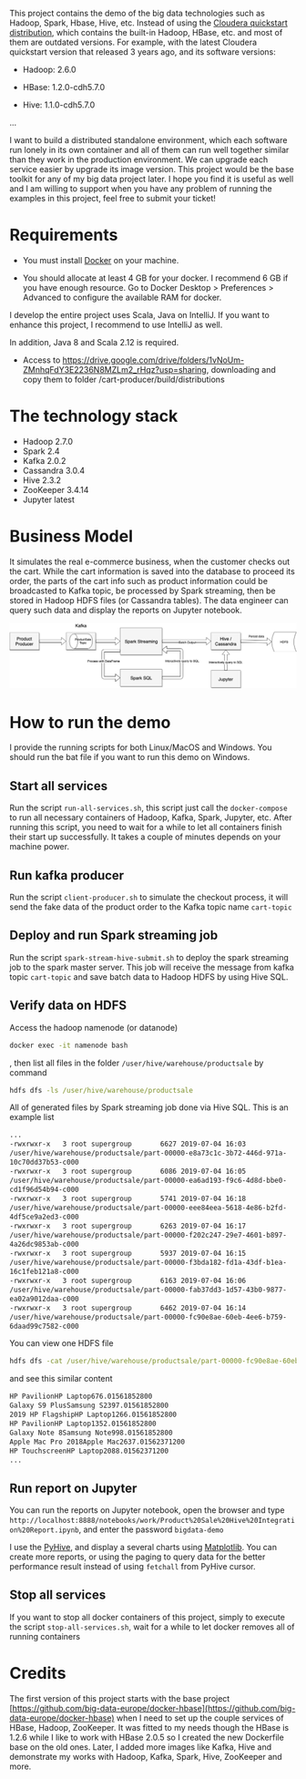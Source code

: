 This project contains the demo of the big data technologies such as Hadoop, Spark, Hbase,
Hive, etc.  Instead of using the [Cloudera quickstart distribution](https://hub.docker.com/r/cloudera/quickstart/), which contains the built-in
Hadoop, HBase, etc. and most of them are outdated versions. For example, with the latest Cloudera quickstart
version that released 3 years ago, and its software versions:

* Hadoop: 2.6.0

* HBase: 1.2.0-cdh5.7.0

* Hive: 1.1.0-cdh5.7.0

...

I want to build a distributed standalone environment, which each software run lonely in its own container
and all of them can run well together similar than they work in the production environment. We can upgrade
each service easier by upgrade its image version. This project would be the base toolkit for any of my big data project
later. I hope you find it is useful as well and I am willing to support when you have any problem of running the examples in this project, feel free to submit your ticket!

Requirements
============

* You must install [Docker](https://www.docker.com/) on your machine.

* You should allocate at least 4 GB for your docker. I recommend 6 GB if you have enough resource. Go to Docker Desktop > Preferences > Advanced to configure the available RAM for docker.

I develop the entire project uses Scala, Java on IntelliJ. If you want to enhance this project, I recommend to use IntelliJ as well.

In addition, Java 8 and Scala 2.12 is required.
* Access to https://drive.google.com/drive/folders/1vNoUm-ZMnhqFdY3E2236N8MZLm2_rHqz?usp=sharing, downloading and copy them to folder /cart-producer/build/distributions


The technology stack
====================

* Hadoop 2.7.0
* Spark 2.4
* Kafka 2.0.2
* Cassandra 3.0.4
* Hive 2.3.2
* ZooKeeper 3.4.14
* Jupyter latest

Business Model 
===================

It simulates the real e-commerce business, when the customer checks out the cart. While the cart information is saved into the database to proceed its order, the parts of the cart info such as product information could be broadcasted to Kafka topic, be processed by Spark streaming, then be stored in Hadoop HDFS files (or Cassandra tables). The data engineer can query such data and display the reports on Jupyter notebook.   

![Business model](Big-Data-Demo.png)

How to run the demo
===================

I provide the running scripts for both Linux/MacOS and Windows. You should run the bat file if you want to run this demo on Windows. 


## Start all services

Run the script `run-all-services.sh`, this script just call the `docker-compose` to run all necessary containers of Hadoop, Kafka, Spark, Jupyter, etc.  After running this script, you need to wait for a while to let all containers finish their start up successfully. It takes a couple of minutes depends on your machine power.

## Run kafka producer

Run the script `client-producer.sh` to simulate the checkout process, it will send the fake data of the product order to the Kafka topic name `cart-topic`

## Deploy and run Spark streaming job

Run the script `spark-stream-hive-submit.sh` to deploy the spark streaming job to the spark master server. This job will receive the message from kafka topic `cart-topic` and save batch data to Hadoop HDFS by using Hive SQL.

## Verify data on HDFS

Access the hadoop namenode (or datanode)

```cmd
docker exec -it namenode bash
```

, then list all files in the folder `/user/hive/warehouse/productsale` by command

```cmd
hdfs dfs -ls /user/hive/warehouse/productsale
```

All of generated files by Spark streaming job done via Hive SQL. This is an example list

```text
...
-rwxrwxr-x   3 root supergroup       6627 2019-07-04 16:03 /user/hive/warehouse/productsale/part-00000-e8a73c1c-3b72-446d-971a-10c70dd37b53-c000
-rwxrwxr-x   3 root supergroup       6086 2019-07-04 16:05 /user/hive/warehouse/productsale/part-00000-ea6ad193-f9c6-4d8d-bbe0-cd1f96d54b94-c000
-rwxrwxr-x   3 root supergroup       5741 2019-07-04 16:18 /user/hive/warehouse/productsale/part-00000-eee84eea-5618-4e86-b2fd-4df5ce9a2ed3-c000
-rwxrwxr-x   3 root supergroup       6263 2019-07-04 16:17 /user/hive/warehouse/productsale/part-00000-f202c247-29e7-4601-b897-4a26dc9853ab-c000
-rwxrwxr-x   3 root supergroup       5937 2019-07-04 16:15 /user/hive/warehouse/productsale/part-00000-f3bda182-fd1a-43df-b1ea-16c1feb121a8-c000
-rwxrwxr-x   3 root supergroup       6163 2019-07-04 16:06 /user/hive/warehouse/productsale/part-00000-fab37dd3-1d57-43b0-9877-ea02a9012daa-c000
-rwxrwxr-x   3 root supergroup       6462 2019-07-04 16:14 /user/hive/warehouse/productsale/part-00000-fc90e8ae-60eb-4ee6-b759-6daad99c7582-c000
```

You can view one HDFS file

```cmd
hdfs dfs -cat /user/hive/warehouse/productsale/part-00000-fc90e8ae-60eb-4ee6-b759-6daad99c7582-c000
```

and see this similar content

```text
HP PavilionHP Laptop676.01561852800
Galaxy S9 PlusSamsung S2397.01561852800
2019 HP FlagshipHP Laptop1266.01561852800
HP PavilionHP Laptop1352.01561852800
Galaxy Note 8Samsung Note998.01561852800
Apple Mac Pro 2018Apple Mac2637.01562371200
HP TouchscreenHP Laptop2088.01562371200
...
```
## Run report on Jupyter

You can run the reports on Jupyter notebook, open the browser and type `http://localhost:8888/notebooks/work/Product%20Sale%20Hive%20Integration%20Report.ipynb`, and enter the password `bigdata-demo`

I use the [PyHive](https://github.com/dropbox/PyHive), and display a several charts using [Matplotlib](https://matplotlib.org). You can create more reports, or using the paging to query data for the better performance result instead of using `fetchall` from PyHive cursor.

## Stop all services

If you want to stop all docker containers of this project, simply to execute the script `stop-all-services.sh`, wait for a while to let docker removes all of running containers

Credits
=======

The first version of this project starts with the base project [https://github.com/big-data-europe/docker-hbase](https://github.com/big-data-europe/docker-hbase) when I need to set up the 
couple services of HBase, Hadoop, ZooKeeper. It was fitted to my needs though the HBase is 1.2.6 while I like to work with HBase 2.0.5 so I created the new Dockerfile base on the old ones. Later, 
I added more images like Kafka, Hive and demonstrate my works with Hadoop, Kafka, Spark, Hive, ZooKeeper and more.  


